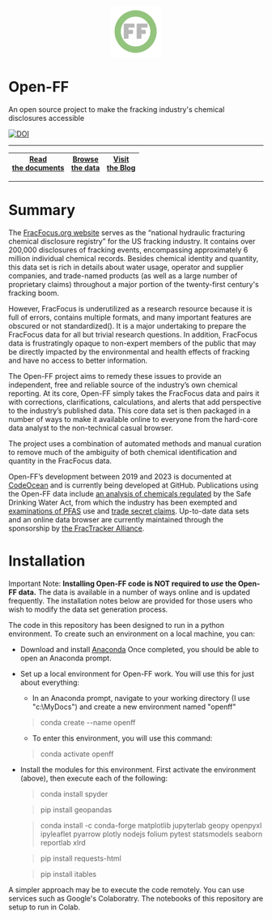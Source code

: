 <center> <img src="docs/images/header_logo.png" width="100"/></center>
<!-- this is a test of a comment 
To do:
--->

# Open-FF

An open source project to make the fracking industry's chemical disclosures accessible 


[![DOI](https://zenodo.org/badge/DOI/10.5281/zenodo.10050984.svg)](https://doi.org/10.5281/zenodo.10050984)

---

   
|[Read <br>the documents](docs/Top.md)|[Browse <br>the data](https://storage.googleapis.com/open-ff-browser/Open-FF_Catalog.html)|[Visit <br>the Blog](https://frackingchemicaldisclosure.wordpress.com/)|
| --- | --- | --- |
---

# Summary
The [FracFocus.org website](https://fracfocus.org/) serves as the “national hydraulic fracturing chemical disclosure registry” for the US fracking industry. It contains over 200,000 disclosures of fracking events, encompassing approximately 6 million individual chemical records.  Besides chemical identity and quantity, this data set is rich in details about water usage, operator and supplier companies, and trade-named products (as well as a large number of proprietary claims) throughout a major portion of the twenty-first century's fracking boom.

However, FracFocus is underutilized as a research resource because it is full of errors, contains multiple formats, and many important features are obscured or not standardized(). It is a major undertaking to prepare the FracFocus data for all but trivial research questions.  In addition, FracFocus data is frustratingly opaque to non-expert members of the public that may be directly impacted by the environmental and health effects of fracking and have no access to better information.

The Open-FF project aims to remedy these issues to provide an independent, free and reliable source of the industry’s own chemical reporting. At its core, Open-FF simply takes the FracFocus data and pairs it with corrections, clarifications, calculations, and alerts that add perspective to the industry’s published data.  This core data set is then packaged in a number of ways to make it available online to everyone from the hard-core data analyst to the non-technical casual browser.  

The project uses a combination of automated methods and manual curation to remove much of the ambiguity of both chemical identification and quantity in the FracFocus data.

Open-FF’s development between 2019 and 2023 is documented at [CodeOcean](https://doi.org/10.24433/CO.1058811.v16) and is currently being developed at GitHub. Publications using the Open-FF data include [an analysis of chemicals regulated](https://doi.org/10.1016/j.envpol.2022.120552) by the Safe Drinking Water Act, from which the industry has been exempted and [examinations of PFAS](https://psr.org/wp-content/uploads/2022/01/fracking-with-forever-chemicals-in-colorado.pdf) use and [trade secret claims](https://doi.org/10.1016/j.jenvman.2023.119611).  Up-to-date data sets and an online data browser are currently maintained through the sponsorship by [the FracTracker Alliance](https://www.fractracker.org/).


# Installation

Important Note: **Installing Open-FF code is NOT required to *use* the Open-FF data.**  The data is available in a number of ways online and is updated frequently.  The installation notes below are provided for those users who wish to modify the data set generation process.

The code in this repository has been designed to run in a python environment. To create such an environment on a local machine, you can:
- Download and install [Anaconda](https://www.anaconda.com/download)  Once completed, you should be able to open an Anaconda prompt.
- Set up a local environment for Open-FF work.  You will use this for just about everything:
    - In an Anaconda prompt, navigate to your working directory (I use "c:\MyDocs") and create a new environment named "openff"
    > conda create --name openff
    - To enter this environment, you will use this command:  
    > conda activate openff
- Install the modules for this environment.  First activate the environment (above), then execute each of the following:

    > conda install spyder

    > pip install geopandas

    > conda install -c conda-forge matplotlib jupyterlab geopy openpyxl ipyleaflet pyarrow plotly nodejs folium pytest statsmodels seaborn reportlab xlrd

    > pip install requests-html

    > pip install itables

A simpler approach may be to execute the code remotely.  You can use services such as Google's Colaboratry.  The notebooks of this repository are setup to run in Colab. 
